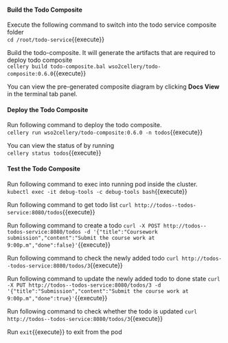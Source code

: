 #### Build the Todo Composite  
Execute the following command to switch into the todo service composite folder  
`cd /root/todo-service`{{execute}}

Build the todo-composite. It will generate the artifacts that are required to deploy todo composite  
`cellery build todo-composite.bal wso2cellery/todo-composite:0.6.0`{{execute}}  

You can view the pre-generated composite diagram by clicking **Docs View** in the terminal tab panel.

#### Deploy the Todo Composite  

Run following command to deploy the todo composite.  
`cellery run wso2cellery/todo-composite:0.6.0 -n todos`{{execute}}

You can view the status of by running  
`cellery status todos`{{execute}}

#### Test the Todo Composite  

Run following command to exec into running pod inside the cluster.  
`kubectl exec -it debug-tools -c debug-tools bash`{{execute}}

Run following command to get todo list 
`curl http://todos--todos-service:8080/todos`{{execute}}

Run following command to create a todo 
`curl -X POST http://todos--todos-service:8080/todos -d '{"title":"Coursework submission","content":"Submit the course work at 9:00p.m","done":false}'`{{execute}}

Run following command to check the newly added todo 
`curl http://todos--todos-service:8080/todos/3`{{execute}}

Run following command to update the newly added todo to done state
`curl -X PUT http://todos--todos-service:8080/todos/3 -d '{"title":"Submission","content":"Submit the course work at 9:00p.m","done":true}'`{{execute}}

Run following command to check whether the todo is updated 
`curl http://todos--todos-service:8080/todos/3`{{execute}}

Run `exit`{{execute}} to exit from the pod

    